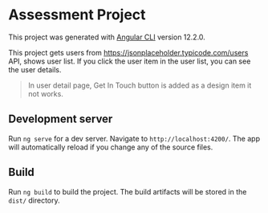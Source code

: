 # Assessment Project

This project was generated with [Angular CLI](https://github.com/angular/angular-cli) version 12.2.0.

This project gets users from https://jsonplaceholder.typicode.com/users API, shows user list. If you click the user item in the user list, you can see the user details.

> In user detail page, Get In Touch button is added as a design item it not works.

## Development server

Run `ng serve` for a dev server. Navigate to `http://localhost:4200/`. The app will automatically reload if you change any of the source files.

## Build

Run `ng build` to build the project. The build artifacts will be stored in the `dist/` directory.
